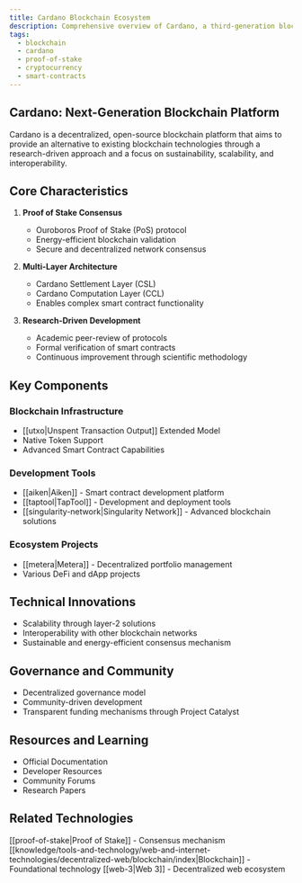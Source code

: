 ```yaml
---
title: Cardano Blockchain Ecosystem
description: Comprehensive overview of Cardano, a third-generation blockchain platform focused on sustainability, scalability, and interoperability
tags:
  - blockchain
  - cardano
  - proof-of-stake
  - cryptocurrency
  - smart-contracts
---
```


## Cardano: Next-Generation Blockchain Platform

Cardano is a decentralized, open-source blockchain platform that aims to provide an alternative to existing blockchain technologies through a research-driven approach and a focus on sustainability, scalability, and interoperability.

## Core Characteristics

1. **Proof of Stake Consensus**
   - Ouroboros Proof of Stake (PoS) protocol
   - Energy-efficient blockchain validation
   - Secure and decentralized network consensus

2. **Multi-Layer Architecture**
   - Cardano Settlement Layer (CSL)
   - Cardano Computation Layer (CCL)
   - Enables complex smart contract functionality

3. **Research-Driven Development**
   - Academic peer-review of protocols
   - Formal verification of smart contracts
   - Continuous improvement through scientific methodology

## Key Components

### Blockchain Infrastructure

- [[utxo|Unspent Transaction Output]] Extended Model
- Native Token Support
- Advanced Smart Contract Capabilities

### Development Tools

- [[aiken|Aiken]] - Smart contract development platform
- [[taptool|TapTool]] - Development and deployment tools
- [[singularity-network|Singularity Network]] - Advanced blockchain solutions

### Ecosystem Projects

- [[metera|Metera]] - Decentralized portfolio management
- Various DeFi and dApp projects

## Technical Innovations

- Scalability through layer-2 solutions
- Interoperability with other blockchain networks
- Sustainable and energy-efficient consensus mechanism

## Governance and Community

- Decentralized governance model
- Community-driven development
- Transparent funding mechanisms through Project Catalyst

## Resources and Learning

- Official Documentation
- Developer Resources
- Community Forums
- Research Papers

## Related Technologies

[[proof-of-stake|Proof of Stake]] - Consensus mechanism
[[knowledge/tools-and-technology/web-and-internet-technologies/decentralized-web/blockchain/index|Blockchain]] - Foundational technology
[[web-3|Web 3]] - Decentralized web ecosystem
